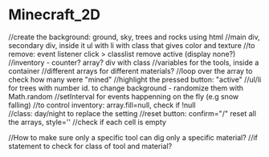 # Minecraft_2D
//create the background: ground, sky, trees and rocks using html
//main div, secondary div, inside it ul with li with class that gives color and texture
//to remove: event listener click > classlist remove active (display none?)
//inventory - counter? array? div with class 
//variables for the tools, inside a container
//different arrays for different materials?
//loop over the array to check how many were "mined"
//highlight the pressed button: "active"
//ul/li for trees with number id. to change background - randomize them with Math.random
//setInterval for events happenning on the fly (e.g snow falling)
//to control inventory: array.fill=null, check if !null  
//class: day/night to replace the setting
//reset button: confirm="/" reset all the arrays,  style=''
//check if each cell is empty
<!-- issues to resolve: -->
//How to make sure only a specific tool can dig only a specific material?
//if statement to check for class of tool and material?